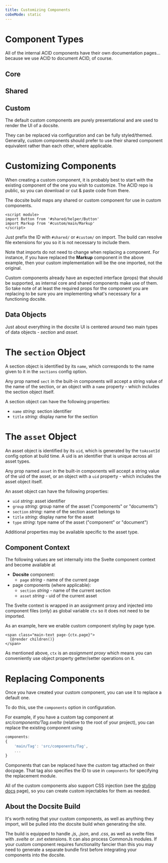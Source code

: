 ```yaml
---
title: Customizing Components
cobeMode: static
---
```


# Component Types

All of the internal ACID components have their own documentation pages... because we use ACID to document ACID, of course.


## Core

## Shared

## Custom

The default custom components are purely presentational and are used to render the UI of a docsite.

They can be replaced via configuration and can be fully styled/themed.    Generally, custom components should prefer to use their shared component equivalent rather than each other, where applicable.


# Customizing Components

When creating a custom component, it is probably best to start with the existing component of the one you wish to customize.  The ACID repo is public, so you can download or cut & paste code from there.

The docsite build maps any shared or custom component for use in custom components.

```svelte
<script module>
import Button from '#shared/helper/Button'
import Markup from '#custom/main/Markup'
</script>
```

Just prefix the ID with `#shared/` or `#custom/` on import.  The build can resolve file extensions for you so it is not necessary to include them.  

Note that imports do not need to change when replacing a component.  For instance, if you have replaced the **Markup** component in the above example, then your custom implementation will be the one imported, not the original.

Custom components already have an expected interface (props) that should be supported, as internal core and shared components make use of them.  So take note of at least the required props for the component you are replacing to be sure you are implementing what's necessary for a functioning docsite.


## Data Objects

Just about everything in the docsite UI is centered around two main types of data objects - *section* and *asset*.


# The `section` Object

A section object is identified by its `name`, which corresponds to the name given to it in the `sections` config option.

Any prop named `sect` in the built-in components will accept a string value of the name of the section, or an object with a `name` property - which includes the section object itself.

A section object can have the following properties:
- `name` *string*: section identifier
- `title` *string*: display name for the section


# The `asset` Object

An asset object is identified by its `uid`, which is generated by the `toAssetId` config option at build time.  A uid is an identifier that is unique across all asset types.

Any prop named `asset` in the built-in components will accept a string value of the uid of the asset, or an object with a `uid` property - which includes the asset object itself.

An asset object can have the following properties:
- `uid` *string*: asset identifier
- `group` *string*: group name of the asset ("components" or "documents")
- `section` *string*: name of the section asset belongs to
- `title` *string*: display name for the asset
- `type` *string*: type name of the asset ("component" or "document")

Additional properties may be available specific to the asset type.


## Component Context

The following values are set internally into the Svelte component context and become available at

- **Docsite** component:
  - `page` *string* - name of the current page
- page components (where applicable):
  - `section` *string* - name of the current section
  - `asset` *string* - uid of the current asset

The Svelte context is wrapped in an assignment proxy and injected into component files (only) as global variable `ctx` so it does not need to be imported.

As an example, here we enable custom component styling by page type. 

```svelte 
<span class="main-text page-{ctx.page}">
  {@render children()}
</span>
```

As mentioned above, `ctx` is an *assignment proxy* which means you can conveniently use object property getter/setter operations on it.


# Replacing Components

Once you have created your custom component, you can use it to replace a default one.

To do this, use the `components` option in configuration.

For example, if you have a custom tag component at *src/components/Tag.svelte* (relative to the root of your project), you can replace the existing component using

```js
components:
{
    'main/Tag': 'src/components/Tag',
    ...
}
```

Components that can be replaced have the *custom* tag attached on their docpage.  That tag also specifies the ID to use in `components` for specifying the replacement module.

All of the custom components also support CSS injection (see the [styling docs](section/styling) page), so you can create custom injectables for them as needed.


## About the Docsite Build

It's worth noting that your custom components, as well as anything they import, will be pulled into the docsite build when generating the site.  

The build is equipped to handle *.js*, *.json*, and *.css*, as well as svelte files with *.svelte* or *.svt* extensions.  It can also process CommonJs modules.  If your custom component requires functionality fancier than this you may need to generate a separate bundle first before integrating your components into the docsite.

